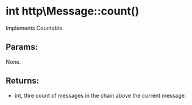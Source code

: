 # int http\Message::count()

Implements Countable.

## Params:

None.

## Returns:

* int, thre count of messages in the chain above the current message.
